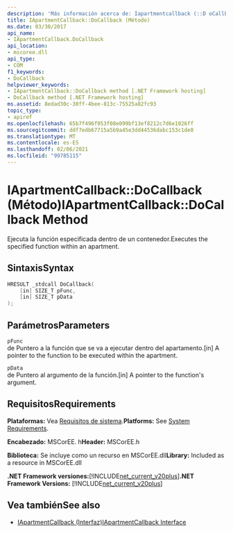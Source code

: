 ```yaml
---
description: 'Más información acerca de: Iapartmentcallback (::D oCallback (método)'
title: IApartmentCallback::DoCallback (Método)
ms.date: 03/30/2017
api_name:
- IApartmentCallback.DoCallback
api_location:
- mscoree.dll
api_type:
- COM
f1_keywords:
- DoCallback
helpviewer_keywords:
- IApartmentCallback::DoCallback method [.NET Framework hosting]
- DoCallback method [.NET Framework hosting]
ms.assetid: 8edad30c-30ff-4bee-813c-75525a82fc93
topic_type:
- apiref
ms.openlocfilehash: 65b7f496f953f08e099bf13ef8212c7d6e1026ff
ms.sourcegitcommit: ddf7edb67715a5b9a45e3dd44536dabc153c1de0
ms.translationtype: MT
ms.contentlocale: es-ES
ms.lasthandoff: 02/06/2021
ms.locfileid: "99785115"
---
```

# <a name="iapartmentcallbackdocallback-method"></a><span data-ttu-id="827a8-103">IApartmentCallback::DoCallback (Método)</span><span class="sxs-lookup"><span data-stu-id="827a8-103">IApartmentCallback::DoCallback Method</span></span>

<span data-ttu-id="827a8-104">Ejecuta la función especificada dentro de un contenedor.</span><span class="sxs-lookup"><span data-stu-id="827a8-104">Executes the specified function within an apartment.</span></span>  
  
## <a name="syntax"></a><span data-ttu-id="827a8-105">Sintaxis</span><span class="sxs-lookup"><span data-stu-id="827a8-105">Syntax</span></span>  
  
```cpp  
HRESULT _stdcall DoCallback(  
    [in] SIZE_T pFunc,  
    [in] SIZE_T pData  
);  
```  
  
## <a name="parameters"></a><span data-ttu-id="827a8-106">Parámetros</span><span class="sxs-lookup"><span data-stu-id="827a8-106">Parameters</span></span>  

 `pFunc`  
 <span data-ttu-id="827a8-107">de Puntero a la función que se va a ejecutar dentro del apartamento.</span><span class="sxs-lookup"><span data-stu-id="827a8-107">[in] A pointer to the function to be executed within the apartment.</span></span>  
  
 `pData`  
 <span data-ttu-id="827a8-108">de Puntero al argumento de la función.</span><span class="sxs-lookup"><span data-stu-id="827a8-108">[in] A pointer to the function's argument.</span></span>  
  
## <a name="requirements"></a><span data-ttu-id="827a8-109">Requisitos</span><span class="sxs-lookup"><span data-stu-id="827a8-109">Requirements</span></span>  

 <span data-ttu-id="827a8-110">**Plataformas:** Vea [Requisitos de sistema](../../get-started/system-requirements.md).</span><span class="sxs-lookup"><span data-stu-id="827a8-110">**Platforms:** See [System Requirements](../../get-started/system-requirements.md).</span></span>  
  
 <span data-ttu-id="827a8-111">**Encabezado:** MSCorEE. h</span><span class="sxs-lookup"><span data-stu-id="827a8-111">**Header:** MSCorEE.h</span></span>  
  
 <span data-ttu-id="827a8-112">**Biblioteca:** Se incluye como un recurso en MSCorEE.dll</span><span class="sxs-lookup"><span data-stu-id="827a8-112">**Library:** Included as a resource in MSCorEE.dll</span></span>  
  
 <span data-ttu-id="827a8-113">**.NET Framework versiones:**[!INCLUDE[net_current_v20plus](../../../../includes/net-current-v20plus-md.md)]</span><span class="sxs-lookup"><span data-stu-id="827a8-113">**.NET Framework Versions:** [!INCLUDE[net_current_v20plus](../../../../includes/net-current-v20plus-md.md)]</span></span>  
  
## <a name="see-also"></a><span data-ttu-id="827a8-114">Vea también</span><span class="sxs-lookup"><span data-stu-id="827a8-114">See also</span></span>

- [<span data-ttu-id="827a8-115">IApartmentCallback (Interfaz)</span><span class="sxs-lookup"><span data-stu-id="827a8-115">IApartmentCallback Interface</span></span>](iapartmentcallback-interface.md)
